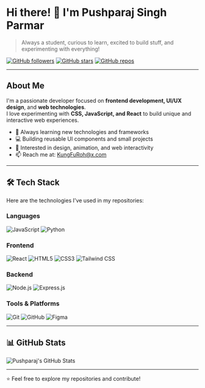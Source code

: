 # Hi there! 👋 I'm Pushparaj Singh Parmar

> Always a student, curious to learn, excited to build stuff, and experimenting with everything!

[![GitHub followers](https://img.shields.io/github/followers/pushparajwastaken?label=Followers&style=flat-square)](https://github.com/pushparajwastaken)
[![GitHub stars](https://img.shields.io/github/stars/pushparajwastaken?style=social)](https://github.com/pushparajwastaken?tab=stars)
[![GitHub repos](https://img.shields.io/github/repo-count/pushparajwastaken?style=flat-square)](https://github.com/pushparajwastaken?tab=repositories)

---

## About Me

I'm a passionate developer focused on **frontend development, UI/UX design**, and **web technologies**.  
I love experimenting with **CSS, JavaScript, and React** to build unique and interactive web experiences.

- 🌱 Always learning new technologies and frameworks
- 💻 Building reusable UI components and small projects
- 🎨 Interested in design, animation, and web interactivity
- 📫 Reach me at: [KungFuRoh@x.com](mailto:KungFuRoh@x.com)

---

## 🛠️ Tech Stack

Here are the technologies I've used in my repositories:

### Languages

![JavaScript](https://img.shields.io/badge/JavaScript-FFEB3B?style=flat-square&logo=javascript&logoColor=black)
![Python](https://img.shields.io/badge/Python-3776AB?style=flat-square&logo=python&logoColor=white)

### Frontend

![React](https://img.shields.io/badge/React-61DAFB?style=flat-square&logo=react&logoColor=black)
![HTML5](https://img.shields.io/badge/HTML5-E34F26?style=flat-square&logo=html5&logoColor=white)
![CSS3](https://img.shields.io/badge/CSS3-1572B6?style=flat-square&logo=css3&logoColor=white)
![Tailwind CSS](https://img.shields.io/badge/Tailwind%20CSS-06B6D4?style=flat-square&logo=tailwindcss&logoColor=white)

### Backend

![Node.js](https://img.shields.io/badge/Node.js-339933?style=flat-square&logo=node.js&logoColor=white)
![Express.js](https://img.shields.io/badge/Express.js-000000?style=flat-square&logo=express&logoColor=white)

### Tools & Platforms

![Git](https://img.shields.io/badge/Git-F05032?style=flat-square&logo=git&logoColor=white)
![GitHub](https://img.shields.io/badge/GitHub-181717?style=flat-square&logo=github&logoColor=white)
![Figma](https://img.shields.io/badge/Figma-000000?style=flat-square&logo=figma&logoColor=white)

---

## 📊 GitHub Stats

![Pushparaj's GitHub Stats](https://github-readme-stats.vercel.app/api?username=pushparajwastaken&show_icons=true&theme=radical)

---

⭐ Feel free to explore my repositories and contribute!
